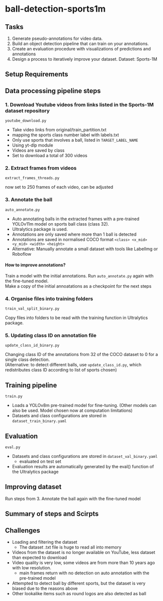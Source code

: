 # ball-detection-sports1m
## Tasks
1.  Generate pseudo-annotations for video data.
2. Build an object detection pipeline that can train on your annotations.
3. Create an evaluation procedure with visualizations of predictions and annotations
4. Design a process to iteratively improve your dataset.
Dataset: Sports-1M

## Setup Requirements

## Data processing pipeline steps
### 1. Download Youtube videos from links listed in the Sports-1M dataset repository

```youtube_download.py```
- Take video links from original/train_partition.txt
- mapping the sports class number label with labels.txt
- Only use sports that involves a ball, listed in ```TARGET_LABEL_NAME```
- Using yt-dlp module
- Videos are saved by class
- Set to download a total of 300 videos

### 2. Extract frames from videos

```extract_frames_threads.py```

now set to 250 frames of each video, can be adjusted

### 3. Annotate the ball
```auto_annotate.py```
- Auto annotating balls in the extracted frames with a pre-trained YOLOv11m model on sports ball class (class 32).
- Ultralytics package is used.
- Annotations are only saved where more than 1 ball is detected
- Annotations are saved in normalised COCO format ```<class> <x_mid> <y_mid> <width> <height>```
- Alternative: Manually annotate a small dataset with tools like LabelImg or Roboflow
#### How to improve annotations?
Train a model with the initial annotations. Run ```auto_annotate.py``` again with the fine-tuned model. <br>
Make a copy of the initial annoatations as a checkpoint for the next steps


### 4. Organise files into training folders
```train_val_split_binary.py```

Copy files into folders to be read with the training function in Ultralytics package.

### 5. Updating class ID on annotation file
```update_class_id_binary.py``` 

Changing class ID of the annotations from 32 of the COCO dataset to 0 for a single class detection. <br>
(Alternative: to detect different balls, use ```update_class_id.py```, which redistributes class ID according to list of sports chosen)



## Training pipeline
```train.py```
- Loads a YOLOv8m pre-trained model for fine-tuning. (Other models can also be used. Model chosen now at computation limitations)
- Datasets and class configurations are stored in ```dataset_train_binary.yaml```


## Evaluation
```eval.py```
- Datasets and class configurations are stored in ```dataset_val_binary.yaml```
  - evaluated on test set
- Evaluation results are automatically generated by the eval() function of the Ultralytics package


## Improving dataset
Run steps from 3. Annotate the ball again with the fine-tuned model

## Summary of steps and Scirpts


## Challenges
- Loading and filtering the dataset
  - The dataset .txt file is huge to read all into memory
- Videos from the dataset is no longer available on YouTube, less dataset than expected to download
- Video quality is very low, some videos are from more than 10 years ago with low resolution.
  - main frames return with no detection on auto annotation with the pre-trained model
- Attempted to detect ball by different sports, but the dataset is very biased due to the reasons above
- Other lookalike items such as round logos are also detected as ball